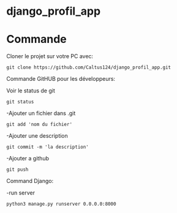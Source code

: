 # django_profil_app

<h1>Commande</h1> 

Cloner le projet sur votre PC avec:
```
git clone https://github.com/Caltus124/django_profil_app.git
```

Commande GitHUB pour les développeurs:

Voir le status de git
```
git status
```
-Ajouter un fichier dans .git
```
git add 'nom du fichier'
```
-Ajouter une description
```
git commit -m 'la description'
```
-Ajouter a github
```
git push
```

Command Django:

-run server
```
python3 manage.py runserver 0.0.0.0:8000
```

